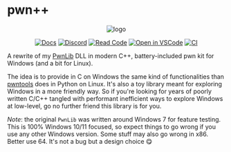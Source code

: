 <p align="center">
  <h1> pwn++ </h1>
</p>

<p align="center">
  <img src="https://i.imgur.com/39XyWFo.png" alt="logo" title="logo pwn++" />
</p>

<p align="center">
  <a href="https://hugsy.github.io/pwn--"><img alt="Docs" src="https://img.shields.io/badge/Docs-gh--pages-darkgreen"></a>
  <a href="https://discord.gg/5HmwPxy3HP"><img alt="Discord" src="https://img.shields.io/badge/Discord-BlahCats-yellow"></a>
  <a href="https://github.dev/hugsy/pwn--"><img alt="Read Code" src="https://img.shields.io/badge/Code-Read%20pwn++-brightgreen?logo=visualstudiocode"></a>
  <a href="https://open.vscode.dev/hugsy/pwn--"><img alt="Open in VSCode" src="https://img.shields.io/static/v1?logo=visualstudiocode&label=&message=Open%20in%20VSCode&labelColor=2c2c32&color=007acc&logoColor=007acc"></a>
  <a href="https://github.com/hugsy/pwn--/actions?query=workflow%3A%22CI+Build+for+MSVC%22"><img alt="CI" src="https://github.com/hugsy/pwn--/workflows/CI%20Build%20for%20MSVC/badge.svg"></a>
</p>


A rewrite of my [PwnLib](https://github.com/hugsy/pwnlib) DLL in modern C++, battery-included pwn kit for Windows (and a bit for Linux).

The idea is to provide in C on Windows the same kind of functionalities than [pwntools](https://github.com/Gallopsled/pwntools) does in Python on Linux.
It's also a toy library meant for exploring Windows in a more friendly way. So if you're looking for years of poorly written C/C++ tangled with performant
inefficient ways to explore Windows at low-level, go no further friend this library is for you.

_Note_: the original `PwnLib` was written around Windows 7 for feature testing. This is 100% Windows 10/11 focused, so expect things to go wrong if you use any other Windows version. Some stuff may also go wrong in x86. Better use 64. It's not a bug but a design choice 😋
